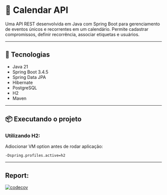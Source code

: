 # 📅 Calendar API

Uma API REST desenvolvida em Java com Spring Boot para gerenciamento de eventos únicos e recorrentes em um calendário. Permite cadastrar compromissos, definir recorrência, associar etiquetas e usuários.

---

## 🚀 Tecnologias

- Java 21
- Spring Boot 3.4.5
- Spring Data JPA
- Hibernate
- PostgreSQL
- H2
- Maven

---

## 📦 Executando o projeto

### Utilizando H2:
Adiocionar VM option antes de rodar aplicação:
```vm options
-Dspring.profiles.active=h2
```

---

## Report:

[![codecov](https://codecov.io/gh/thaisvsalmeida/calendar-api/branch/main/graph/badge.svg)](https://codecov.io/gh/thaisvsalmeida/calendar-api)
